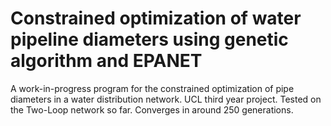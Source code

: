 # Constrained optimization of water pipeline diameters using genetic algorithm and EPANET
A work-in-progress program for the constrained optimization of pipe diameters in a water distribution network. UCL third year project.
Tested on the Two-Loop network so far. Converges in around 250 generations.
